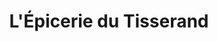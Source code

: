 ---
title: "L'Épicerie du Tisserand"
url: /flavigny-sur-ozerain/lepicerie-du-tisserand/
shop: charcuterie
---